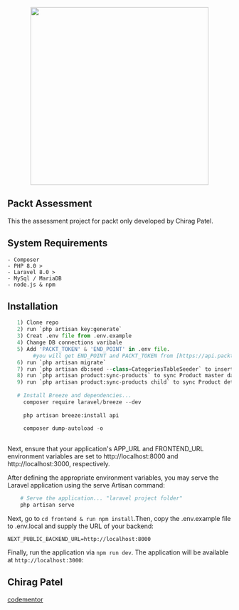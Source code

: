 <p align="center"><a href="https://www.packtpub.com/" target="_blank"><img src="https://www.packtpub.com/images/logo-new.svg" width="400"></a></p>

## Packt Assessment

This the assessment project for packt only developed by Chirag Patel.

## System Requirements
    - Composer 
    - PHP 8.0 >
    - Laravel 8.0 >
    - MySql / MariaDB
    - node.js & npm
## Installation
```python
   1) Clone repo
   2) run `php artisan key:generate`
   3) Creat .env file from .env.example
   4) Change DB connections varibale
   5) Add 'PACKT_TOKEN' & 'END_POINT' in .env file.
        #you will get END_POINT and PACKT_TOKEN from [https://api.packt.com/].
   6) run `php artisan migrate`
   7) run `php artisan db:seed --class=CategoriesTableSeeder` to insert categories.
   8) run `php artisan product:sync-products` to sync Product master data.
   9) run `php artisan product:sync-products child` to sync Product detail data.
   
   # Install Breeze and dependencies...
     composer require laravel/breeze --dev
     
     php artisan breeze:install api
     
     composer dump-autoload -o
       
```
Next, ensure that your application's APP_URL and FRONTEND_URL environment variables are set to http://localhost:8000 and http://localhost:3000, respectively.

After defining the appropriate environment variables, you may serve the Laravel application using the serve Artisan command:
```python
    # Serve the application... "laravel project folder"
    php artisan serve
```

Next, go to ```cd frontend & run npm install```.Then, copy the .env.example file to .env.local and supply the URL of your backend:
```
NEXT_PUBLIC_BACKEND_URL=http://localhost:8000
```
Finally, run the application via ```npm run dev```. The application will be available at ```http://localhost:3000```:

## Chirag Patel
[codementor](https://codementor.tech)
